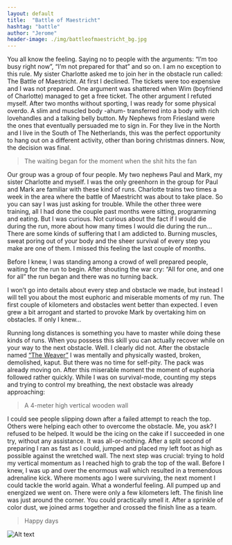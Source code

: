 ```yaml
---
layout: default
title:  "Battle of Maestricht"
hashtag: "battle"
author: "Jerome"
header-image: ./img/battleofmaestricht_bg.jpg
---
```


You all know the feeling. Saying no to people with the arguments: “I’m too busy right now”, “I’m not prepared for that” and so on. I am no exception to this rule. My sister Charlotte asked me to join her in the obstacle run called: The Battle of Maestricht. At first I declined. The tickets were too expensive and I was not prepared. One argument was shattered when Wim (boyfriend of Charlotte) managed to get a free ticket. The other argument I refuted myself. After two months without sporting, I was ready for some physical overdo. A slim and muscled body -ahum- transferred into a body with rich lovehandles and a talking belly button. My Nephews from Friesland were the ones that eventually persuaded me to sign in. For they live in the North and I live in the South of The Netherlands, this was the perfect opportunity to hang out on a different activity, other than boring christmas dinners. Now, the decision was final.

> The waiting began for the moment when the shit hits the fan

Our group was a group of four people. My two nephews Paul and Mark, my sister Charlotte and myself. I was the only greenhorn in the group for Paul and Mark are familiar with these kind of runs. Charlotte trains two times a week in the area where the battle of Maestricht was about to take place. So you can say I was just asking for trouble. While the other three were training, all I had done the couple past months were sitting, programming and eating. But I was curious. Not curious about the fact if I would die during the run, more about how many times I would die during the run… There are some kinds of suffering that I am addicted to. Burning muscles, sweat poring out of your body and the sheer survival of every step you make are one of them. I missed this feeling the last couple of months.

Before I knew, I was standing among a crowd of well prepared people, waiting for the run to begin. After shouting the war cry: “All for one, and one for all” the run began and there was no turning back.

I won’t go into details about every step and obstacle we made, but instead I will tell you about the most euphoric and miserable moments of my run. The first couple of kilometers and obstacles went better than expected. I even grew a bit arrogant and started to provoke Mark by overtaking him on obstacles. If only I knew… 

Running long distances is something you have to master while doing these kinds of runs. When you possess this skill you can actually recover while on your way to the next obstacle. Well. I clearly did not. After the obstacle named [“The Weaver”](https://www.youtube.com/watch?v=Ml0qIjzG04U) I was mentally and physically wasted, broken, demolished, kaput. But there was no time for self-pity. The pack was already moving on.
After this miserable moment the moment of euphoria followed rather quickly. While I was on survival-mode, counting my steps and trying to control my breathing, the next obstacle was already approaching: 

> A 4-meter high vertical wooden wall 

I could see people slipping down after a failed attempt to reach the top. Others were helping each other to overcome the obstacle. Me, you ask? I refused to be helped. It would be the icing on the cake if I succeeded in one try, without any assistance. It was all-or-nothing. After a split second of preparing I ran as fast as I could, jumped and placed my left foot as high as possible against the wretched wall. The next step was crucial: trying to hold my vertical momentum as I reached high to grab the top of the wall. Before I knew, I was up and over the enormous wall which resulted in a tremendous adrenaline kick. Where moments ago I were surviving, the next moment I could tackle the world again. What a wonderful feeling. All pumped up and energized we went on. There were only a few kilometers left. The finish line was just around the corner. You could practically smell it. After a sprinkle of color dust, we joined arms together and crossed the finish line as a team.

> Happy days  

![Alt text](./img/victors.jpg "Victors!")